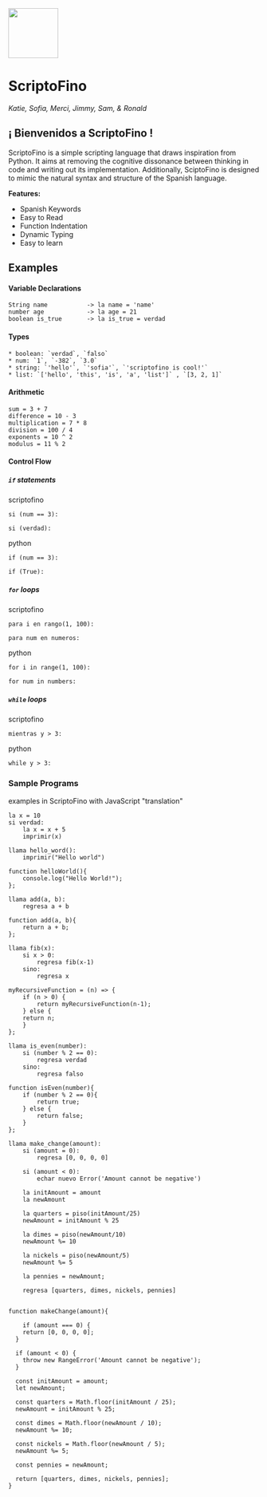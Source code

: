 <img src="https://raw.githubusercontent.com/samsavv/Scriptofino/master/docs/scriptofino-logo.png" width=100 height=100>

# ScriptoFino

*Katie, Sofia, Merci, Jimmy, Sam, & Ronald*

## ¡ Bienvenidos a ScriptoFino !

ScriptoFino is a simple scripting language that draws inspiration from Python. It aims at removing the cognitive dissonance between thinking in code and writing out its implementation. Additionally, SciptoFino is designed to mimic the natural syntax and structure of the Spanish language. 

**Features:**
- Spanish Keywords
- Easy to Read
- Function Indentation
- Dynamic Typing 
- Easy to learn 

## Examples
#### Variable Declarations

```
String name           -> la name = 'name'
number age            -> la age = 21
boolean is_true       -> la is_true = verdad
```

#### Types
```
* boolean: `verdad`, `falso`
* num: `1`, `-382`, `3.0`
* string: `'hello'`, `'sofia'`, `'scriptofino is cool!'`
* list: `['hello', 'this', 'is', 'a', 'list']` , `[3, 2, 1]`
```
#### Arithmetic
```
sum = 3 + 7
difference = 10 - 3
multiplication = 7 * 8
division = 100 / 4
exponents = 10 ^ 2
modulus = 11 % 2
```

#### Control Flow
##### `if` statements
scriptofino
```
si (num == 3):

si (verdad):
```
python
```
if (num == 3):

if (True):
```
##### `for` loops 
scriptofino
```
para i en rango(1, 100):

para num en numeros:
```
python
```
for i in range(1, 100):

for num in numbers:
```
##### `while` loops
scriptofino
```
mientras y > 3:
```

python
```
while y > 3:
```
### Sample Programs
examples in ScriptoFino with JavaScript "translation"
```
la x = 10
si verdad:
    la x = x + 5
    imprimir(x)
```

```
llama hello_word():
    imprimir("Hello world")

function helloWorld(){
    console.log("Hello World!");
};
```

```
llama add(a, b):
    regresa a + b

function add(a, b){
    return a + b;
};
```

```
llama fib(x):
    si x > 0:
        regresa fib(x-1)
    sino: 
        regresa x

myRecursiveFunction = (n) => {
    if (n > 0) {
        return myRecursiveFunction(n-1);
    } else {
	return n;
    }
};  
```

```
llama is_even(number):
    si (number % 2 == 0):
        regresa verdad
    sino:
        regresa falso

function isEven(number){
    if (number % 2 == 0){
        return true;
    } else {
        return false;
    }
};
```

```
llama make_change(amount):
    si (amount = 0):
        regresa [0, 0, 0, 0]
    
    si (amount < 0):
        echar nuevo Error('Amount cannot be negative')

    la initAmount = amount
    la newAmount

    la quarters = piso(initAmount/25)
    newAmount = initAmount % 25

    la dimes = piso(newAmount/10)
    newAmount %= 10

    la nickels = piso(newAmount/5)
    newAmount %= 5

    la pennies = newAmount;

    regresa [quarters, dimes, nickels, pennies]


function makeChange(amount){
    
    if (amount === 0) {
    return [0, 0, 0, 0];
  }

  if (amount < 0) {
    throw new RangeError('Amount cannot be negative');
  }

  const initAmount = amount;
  let newAmount;

  const quarters = Math.floor(initAmount / 25);
  newAmount = initAmount % 25;

  const dimes = Math.floor(newAmount / 10);
  newAmount %= 10;

  const nickels = Math.floor(newAmount / 5);
  newAmount %= 5;

  const pennies = newAmount;

  return [quarters, dimes, nickels, pennies];
}
```